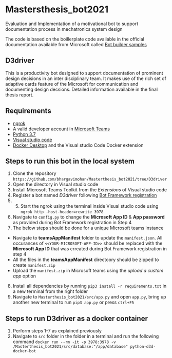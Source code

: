 # Mastersthesis_bot2021
Evaluation and Implementation of a motivational bot to support documentation process in mechatronics system design

The code is based on the boillerplate code available in the official documentation available from Microsoft called [Bot builder samples](https://github.com/microsoft/BotBuilder-Samples)
## D3driver

This is a productivity bot designed to support documentation of prominent design decisions in an inter disciplinary team. It makes use of the rich set of adaptive cards feature of the Microsoft for communication and documenting design decsions. Detailed information available in the final thesis report.

## Requirements
* [ngrok](https://ngrok.com/)
* A valid developer account in [Microsoft Teams](https://www.microsoft.com/en-ww/microsoft-teams/download-app)
* [Python 3.7](https://www.python.org/downloads/)
* [Visual studio code](https://code.visualstudio.com/download)
* [Docker Desktop](https://www.docker.com/) and the Visual studio Code Docker extension

## Steps to run this bot in the local system

1. Clone the repository `https://github.com/bhargavimohan/Masterthesis_bot2021/tree/D3driver`
2. Open the directory in Visual studio code
3. Install Microsoft Teams Toolkit from the _Extensions_ of Visual studio code
4. Register a bot named _D3driver_ following [Bot Framework registration](https://docs.microsoft.com/en-us/microsoftteams/platform/build-your-first-app/build-bot#register-your-web-service-with-the-bot-framework)
5. 5. Start the ngrok using the terminal inside Visual studio code using `ngrok http -host-header=rewrite 3978`
6. Navigate to `config.py` to change the **Microsoft App ID** & **App password** as provided during Bot Framework registration in Step 4
7. The below steps should be done for a unique Microsoft teams instance
* Navigate to **teamsAppManifest** folder to update the `manifest.json`. All occurances of `<<YOUR-MICROSOFT-APP-ID>>` should be replaced with the __Microsoft App      ID__ that was crreated during Bot Framework registration in step 4
* All the files in the **teamsAppManifest** directoory should be zipped to create `manifest.zip`
*  Upload the `manifest.zip` in Microsoft teams using the _upload a custom app_ option
8. Install all dependencies by running `pip3 install -r requirements.txt` in a new terminal from the right folder
9. Navigate to `Masterthesis_bot2021/src/app.py` and open `app.py`, bring up another new terminal to run `pip3 app.py` or press `ctrl+F5` 

## Steps to run D3driver as a docker container

1. Perform steps 1-7 as explained previously
2. Navigate to `src` folder in the folder in a terminal and run the following command `docker run --rm -it -p 3978:3978 -v /Masterthesis_bot2021/src/database:"/app/database" python-d3d-docker-bot`



